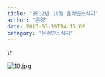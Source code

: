 ```yaml
---
title: "2012년 10월 온라인소식지"
author: "은경"
date: 2013-03-19T14:15:02
category: "온라인소식지"
---
```


\r

![10.jpg](/files/attach/images/1659/030/007/0092dce4cd2a55937f849447c704c449.jpg)
